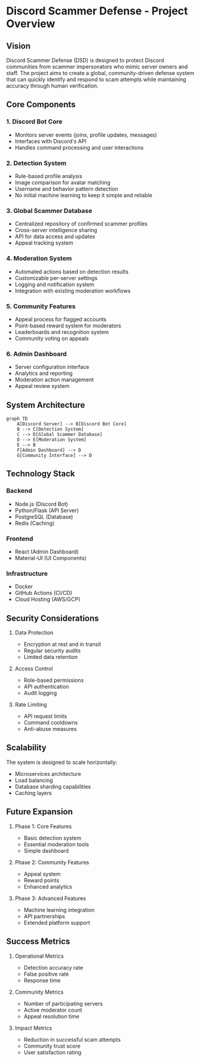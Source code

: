 # Discord Scammer Defense - Project Overview

## Vision

Discord Scammer Defense (DSD) is designed to protect Discord communities from scammer impersonators who mimic server owners and staff. The project aims to create a global, community-driven defense system that can quickly identify and respond to scam attempts while maintaining accuracy through human verification.

## Core Components

### 1. Discord Bot Core
- Monitors server events (joins, profile updates, messages)
- Interfaces with Discord's API
- Handles command processing and user interactions

### 2. Detection System
- Rule-based profile analysis
- Image comparison for avatar matching
- Username and behavior pattern detection
- No initial machine learning to keep it simple and reliable

### 3. Global Scammer Database
- Centralized repository of confirmed scammer profiles
- Cross-server intelligence sharing
- API for data access and updates
- Appeal tracking system

### 4. Moderation System
- Automated actions based on detection results
- Customizable per-server settings
- Logging and notification system
- Integration with existing moderation workflows

### 5. Community Features
- Appeal process for flagged accounts
- Point-based reward system for moderators
- Leaderboards and recognition system
- Community voting on appeals

### 6. Admin Dashboard
- Server configuration interface
- Analytics and reporting
- Moderation action management
- Appeal review system

## System Architecture

```mermaid
graph TD
    A[Discord Server] --> B[Discord Bot Core]
    B --> C[Detection System]
    C --> D[Global Scammer Database]
    D --> E[Moderation System]
    E --> B
    F[Admin Dashboard] --> D
    G[Community Interface] --> D
```

## Technology Stack

### Backend
- Node.js (Discord Bot)
- Python/Flask (API Server)
- PostgreSQL (Database)
- Redis (Caching)

### Frontend
- React (Admin Dashboard)
- Material-UI (UI Components)

### Infrastructure
- Docker
- GitHub Actions (CI/CD)
- Cloud Hosting (AWS/GCP)

## Security Considerations

1. Data Protection
   - Encryption at rest and in transit
   - Regular security audits
   - Limited data retention

2. Access Control
   - Role-based permissions
   - API authentication
   - Audit logging

3. Rate Limiting
   - API request limits
   - Command cooldowns
   - Anti-abuse measures

## Scalability

The system is designed to scale horizontally:
- Microservices architecture
- Load balancing
- Database sharding capabilities
- Caching layers

## Future Expansion

1. Phase 1: Core Features
   - Basic detection system
   - Essential moderation tools
   - Simple dashboard

2. Phase 2: Community Features
   - Appeal system
   - Reward points
   - Enhanced analytics

3. Phase 3: Advanced Features
   - Machine learning integration
   - API partnerships
   - Extended platform support

## Success Metrics

1. Operational Metrics
   - Detection accuracy rate
   - False positive rate
   - Response time

2. Community Metrics
   - Number of participating servers
   - Active moderator count
   - Appeal resolution time

3. Impact Metrics
   - Reduction in successful scam attempts
   - Community trust score
   - User satisfaction rating